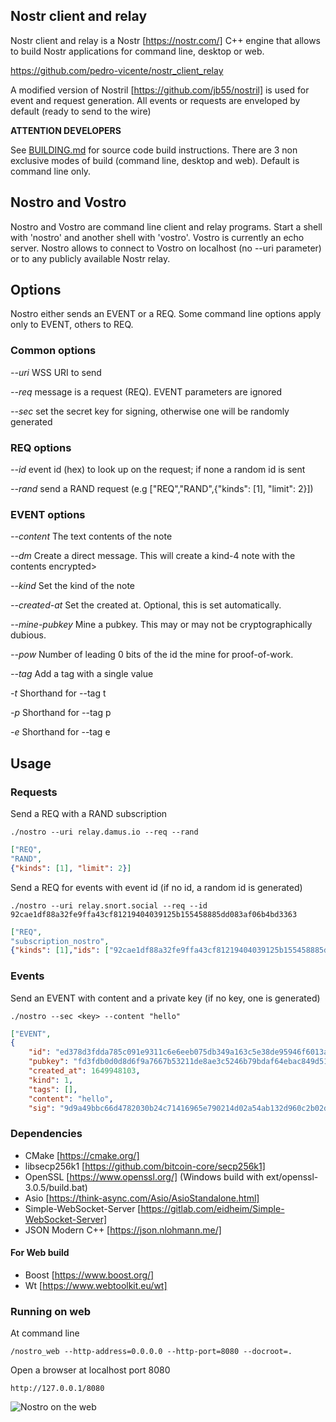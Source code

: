 ## Nostr client and relay

Nostr client and relay is a Nostr [https://nostr.com/]  C++ engine that allows to build Nostr applications for command line, desktop or web.

https://github.com/pedro-vicente/nostr_client_relay

A modified version of Nostril [https://github.com/jb55/nostril] is used for event and request generation. All events or requests are enveloped by default (ready to send to the wire)

**ATTENTION DEVELOPERS**

See [BUILDING.md](./BUILDING.md) for source code build instructions. There are 3 non exclusive modes of build (command line, desktop and web). Default is command line only.

## Nostro and Vostro

Nostro and Vostro are command line client and relay programs. Start a shell with 'nostro' and another shell with 'vostro'. Vostro is currently an echo server. Nostro allows to connect to Vostro on localhost (no --uri parameter) or to any publicly available Nostr relay. 

## Options

Nostro either sends an EVENT or a REQ. Some command line options apply only to EVENT, others to REQ.

### Common options

*--uri* <wss URI>
  WSS URI to send 
  
*--req* 
  message is a request (REQ). EVENT parameters are ignored 
  
*--sec* <hex seckey>
  set the secret key for signing, otherwise one will be randomly generated
  
### REQ options

*--id* <hex>
  event id (hex) to look up on the request; if none a random id is sent
  
*--rand*
  send a RAND request (e.g ["REQ","RAND",{"kinds": [1], "limit": 2}])
  
### EVENT options

*--content* <string>
  The text contents of the note

*--dm* <hex pubkey>
  Create a direct message. This will create a kind-4 note with the contents encrypted>

*--kind* <number>
  Set the kind of the note

*--created-at* <unix timestamp>
  Set the created at. Optional, this is set automatically.

*--mine-pubkey*
  Mine a pubkey. This may or may not be cryptographically dubious.

*--pow* <difficulty>
  Number of leading 0 bits of the id the mine for proof-of-work.

*--tag* <key> <value>
  Add a tag with a single value

*-t*
  Shorthand for --tag t <hashtag>

*-p*
  Shorthand for --tag p <hex pubkey>

*-e*
  Shorthand for --tag e <note id>

## Usage

### Requests

Send a REQ with a RAND subscription 

```
./nostro --uri relay.damus.io --req --rand
```

``` json
["REQ",
"RAND",
{"kinds": [1], "limit": 2}]
```

Send a REQ for events with event id (if no id, a random id is generated) 

```
./nostro --uri relay.snort.social --req --id 92cae1df88a32fe9ffa43cf81219404039125b155458885dd083af06b4bd3363
```

``` json
["REQ",
"subscription_nostro",
{"kinds": [1],"ids": ["92cae1df88a32fe9ffa43cf81219404039125b155458885dd083af06b4bd3363"]}]
```

### Events

Send an EVENT with content and a private key (if no key, one is generated) 

```
./nostro --sec <key> --content "hello"
```

``` json
["EVENT",
{
    "id": "ed378d3fdda785c091e9311c6e6eeb075db349a163c5e38de95946f6013a8001",
    "pubkey": "fd3fdb0d0d8d6f9a7667b53211de8ae3c5246b79bdaf64ebac849d5148b5615f",
    "created_at": 1649948103,
    "kind": 1,
    "tags": [],
    "content": "hello",
    "sig": "9d9a49bbc66d4782030b24c71416965e790214d02a54ab132d960c2b02def0371c3d93e5a60a285c55e99721599d1332450731e2c6bb1114b96b591c6967f872"]
```

### Dependencies

- CMake [https://cmake.org/]
- libsecp256k1 [https://github.com/bitcoin-core/secp256k1]
- OpenSSL [https://www.openssl.org/] (Windows build with ext/openssl-3.0.5/build.bat)
- Asio [https://think-async.com/Asio/AsioStandalone.html] 
- Simple-WebSocket-Server [https://gitlab.com/eidheim/Simple-WebSocket-Server] 
- JSON Modern C++ [https://json.nlohmann.me/] 

#### For Web build

- Boost [https://www.boost.org/]
- Wt [https://www.webtoolkit.eu/wt]

### Running on web

At command line

```
/nostro_web --http-address=0.0.0.0 --http-port=8080 --docroot=.
```

Open a browser at localhost port 8080

```
http://127.0.0.1/8080
```

![Nostro on the web](https://pedro-vicente.net/images/nostro.png)

